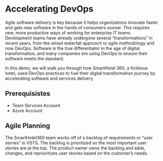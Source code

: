 # Accelerating DevOps 

Agile software delivery is key because it helps organizations innovate faster and gets new software in the hands of consumers sooner. This requires new, more productive ways of working for enterprise IT teams. Development teams have already undergone several “transformations” in recent years, from the siloed waterfall approach to agile methodology and now DevOps. Software is the true differentiator in the age of digital transformation, and many companies are using DevOps to ensure their software meets the standard.

In this demo, we will walk you through how SmartHotel 360, a fictitious hotel, used DevOps practices to fuel their digital transformation journey by accelerating software and services delivery

## Prerequisistes
* Team Services Account
* Azure Account

## Agile Planning

The SmartHotel360 team works off of a backlog of requirements or “user stories” in VSTS. The backlog is prioritized so the most important user stories are at the top. The product owner owns the backlog and adds, changes, and reprioritizes user stories based on the customer’s needs. 

